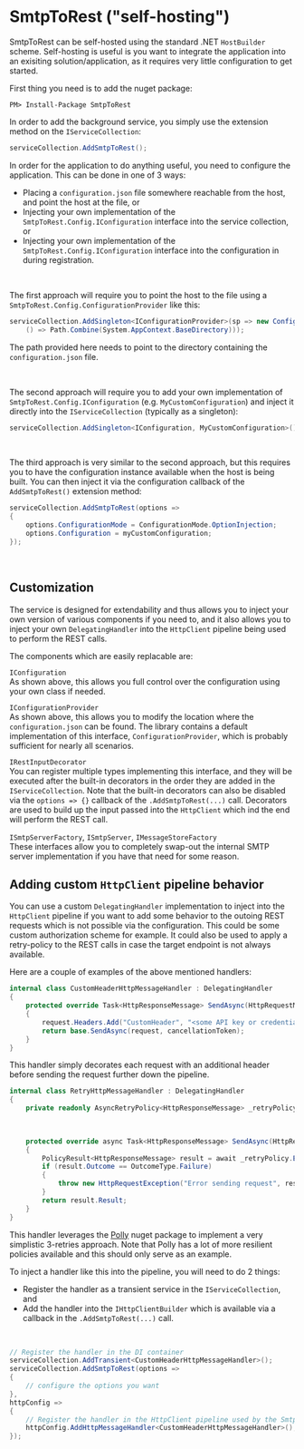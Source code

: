 # SmtpToRest ("self-hosting")

SmtpToRest can be self-hosted using the standard .NET `HostBuilder` scheme. Self-hosting is useful is you want to integrate
the application into an exisiting solution/application, as it requires very little configuration to get started.

First thing you need is to add the nuget package:
```pwsh
PM> Install-Package SmtpToRest
```

In order to add the background service, you simply use the extension method on the `IServiceCollection`:

```csharp
serviceCollection.AddSmtpToRest();
```

In order for the application to do anything useful, you need to configure the application. This can be done in one of 3 ways:
* Placing a `configuration.json` file somewhere reachable from the host, and point the host at the file, or
* Injecting your own implementation of the `SmtpToRest.Config.IConfiguration` interface into the service collection, or
* Injecting your own implementation of the `SmtpToRest.Config.IConfiguration` interface into the configuration in during registration.

<br/>

The first approach will require you to point the host to the file using a `SmtpToRest.Config.ConfigurationProvider` like this:
```csharp
serviceCollection.AddSingleton<IConfigurationProvider>(sp => new ConfigurationProvider(
    () => Path.Combine(System.AppContext.BaseDirectory)));
```
The path provided here needs to point to the directory containing the `configuration.json` file.

<br/>

The second approach will require you to add your own implementation of `SmtpToRest.Config.IConfiguration` (e.g. `MyCustomConfiguration`) and inject it directly into the `IServiceCollection` (typically as a singleton):
```csharp
serviceCollection.AddSingleton<IConfiguration, MyCustomConfiguration>();
```
<br/>

The third approach is very similar to the second approach, but this requires you to have the configuration instance
available when the host is being built. You can then inject it via the configuration callback of the `AddSmtpToRest()` extension method:
```csharp
serviceCollection.AddSmtpToRest(options => 
{
    options.ConfigurationMode = ConfigurationMode.OptionInjection;
    options.Configuration = myCustomConfiguration;
});
```
<br/>

## Customization
The service is designed for extendability and thus allows you to inject your own version of various components if you need to,
and it also allows you to inject your own `DelegatingHandler` into the `HttpClient` pipeline being used to perform the REST calls.

The components which are easily replacable are:

`IConfiguration`<br/>
As shown above, this allows you full control over the configuration using your own class if needed.

`IConfigurationProvider`<br/>
As shown above, this allows you to modify the location where the `configuration.json` can be found. The library contains a
default implementation of this interface, `ConfigurationProvider`, which is probably sufficient for nearly all scenarios.

`IRestInputDecorator`<br/>
You can register multiple types implementing this interface, and they will be executed after the built-in decorators in the
order they are added in the `IServiceCollection`. Note that the built-in decorators can also be disabled via the
`options => {}` callback of the `.AddSmtpToRest(...)` call. Decorators are used to build up the input passed into the
`HttpClient` which ind the end will perform the REST call.

`ISmtpServerFactory`, `ISmtpServer`, `IMessageStoreFactory`<br/>
These interfaces allow you to completely swap-out the internal SMTP server implementation if you have that need for some reason.

## Adding custom `HttpClient` pipeline behavior
You can use a custom `DelegatingHandler` implementation to inject into the `HttpClient` pipeline if you want to add some
behavior to the outoing REST requests which is not possible via the configuration. This could be some custom authorization
scheme for example. It could also be used to apply a retry-policy to the REST calls in case the target endpoint is not
always available.

Here are a couple of examples of the above mentioned handlers:
```csharp
internal class CustomHeaderHttpMessageHandler : DelegatingHandler
{
    protected override Task<HttpResponseMessage> SendAsync(HttpRequestMessage request, CancellationToken cancellationToken)
    {
        request.Headers.Add("CustomHeader", "<some API key or credentials-hash>");
	    return base.SendAsync(request, cancellationToken);
    }
}
```
This handler simply decorates each request with an additional header before sending the request further down the pipeline.

```csharp
internal class RetryHttpMessageHandler : DelegatingHandler
{
	private readonly AsyncRetryPolicy<HttpResponseMessage> _retryPolicy = Policy<HttpResponseMessage>
																			.Handle<HttpRequestException>()
																			.RetryAsync(3);

	protected override async Task<HttpResponseMessage> SendAsync(HttpRequestMessage request, CancellationToken cancellationToken)
    {
	    PolicyResult<HttpResponseMessage> result = await _retryPolicy.ExecuteAndCaptureAsync(() => base.SendAsync(request, cancellationToken));
	    if (result.Outcome == OutcomeType.Failure)
	    {
		    throw new HttpRequestException("Error sending request", result.FinalException);
	    }
		return result.Result;
	}
}
```
This handler leverages the [Polly](https://github.com/App-vNext/Polly) nuget package to implement a very simplistic 3-retries
approach. Note that Polly has a lot of more resilient policies available and this should only serve as an example. 

To inject a handler like this into the pipeline, you will need to do 2 things:
* Register the handler as a transient service in the `IServiceCollection`, and
* Add the handler into the `IHttpClientBuilder` which is available via a callback in the `.AddSmtpToRest(...)` call.

<br/>

```csharp
// Register the handler in the DI container
serviceCollection.AddTransient<CustomHeaderHttpMessageHandler>();   
serviceCollection.AddSmtpToRest(options =>
{
    // configure the options you want
},
httpConfig =>
{
    // Register the handler in the HttpClient pipeline used by the SmtpToRest service
    httpConfig.AddHttpMessageHandler<CustomHeaderHttpMessageHandler>();
});
```
